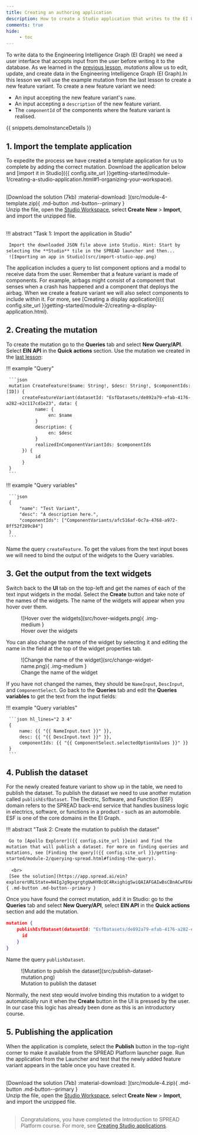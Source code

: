 ```yaml
---
title: Creating an authoring application
description: How to create a Studio application that writes to the EI Graph.
comments: true
hide:
     - toc
---
```


To write data to the Engineering Intelligence Graph (EI Graph) we need a user interface that accepts input from the user before writing it to the database. As we learned in the [previous lesson](understanding-graphql-mutations.md), _mutations_ allow us to edit, update, and create data in the Engineering Intelligence Graph (EI Graph).In this lesson we will use the example mutation from the last lesson to create a new feature variant. To create a new feature variant we need:

* An input accepting the new feature variant's `name`.
* An input accepting a `description` of the new feature variant.
* The `componentId` of the components where the feature variant is realised.

{{ snippets.demoInstanceDetails }}

## 1. Import the template application

To expedite the process we have created a template application for us to complete by adding the correct mutation. Download the application below and [import it in Studio]({{ config.site_url }}getting-started/module-1/creating-a-studio-application.html#1-organizing-your-workspace).

<br>
[Download the solution (7kb) :material-download: ](src/module-4-template.zip){ .md-button .md-button--primary }
<figcaption class='download'>Unzip the file, open the <a href="{{ config.site_url }}getting-started/module-1/creating-a-studio-application.html#1-organizing-your-workspace">Studio Workspace</a>, select <strong>Create New</strong> > <strong>Import</strong>, and import the unzipped file.</figcaption>
<br>

!!! abstract "Task 1: Import the application in Studio"

     Import the downloaded JSON file above into Studio. Hint: Start by selecting the **Studio** tile in the SPREAD launcher and then...
     ![Importing an app in Studio](src/import-studio-app.png)

The application includes a query to list component options and a modal to receive data from the user. Remember that a feature variant is made of components. For example, airbags might consist of a component that senses when a crash has happened and a component that deploys the airbag. When we create a feature variant we will also select components to include within it. For more, see [Creating a display application]({{ config.site_url }}getting-started/module-2/creating-a-display-application.html).

## 2. Creating the mutation

To create the mutation go to the **Queries** tab and select **New Query/API**. Select **EIN API** in the **Quick actions** section. Use the mutation we created in the [last lesson](understanding-graphql-mutations.md):

<div class='grid' markdown>

!!! example "Query"

     ```json
     mutation CreateFeature($name: String!, $desc: String!, $componentIds: [ID]) {
          createFeatureVariant(datasetId: "EsfDatasets/de892a79-efab-4176-a282-e2c117cd1e23", data: {
               name: {
                    en: $name
               }
               description: {
                    en: $desc
               }
               realizedInComponentVariantIds: $componentIds
          }) {
               id
          }
     }
     ```
     
!!! example "Query variables"

     ```json
     {
	     "name": "Test Variant",
	     "desc": "A description here.",
	     "componentIds": ["ComponentVariants/afc516af-Oc7a-4768-a972-8ff52f289c84"]
     }
     ```
</div>

Name the query `createFeature`. To get the values from the text input boxes we will need to bind the output of the widgets to the Query variables.

## 3. Get the output from the text widgets

Switch back to the **UI** tab on the top-left and get the names of each of the text input widgets in the modal. Select the **Create** button and take note of the names of the widgets. The name of the widgets will appear when you hover over them.

<figure markdown="span">
     ![Hover over the widgets](src/hover-widgets.png){ .img-medium }
     <figcaption>Hover over the widgets</figcaption>
</figure>

You can also change the name of the widget by selecting it and editing the name in the field at the top of the widget properties tab.

<figure markdown="span">
     ![Change the name of the widget](src/change-widget-name.png){ .img-medium }
     <figcaption>Change the name of the widget</figcaption>
</figure>

If you have not changed the names, they should be `NameInput`, `DescInput`, and `ComponentSelect`. Go back to the **Queries** tab and edit the **Queries variables** to get the text from the input fields:

!!! example "Query variables"

     ```json hl_lines="2 3 4"
     {
	     name: {{ "{{ NameInput.text }}" }},
	     desc: {{ "{{ DescInput.text }}" }},
	     componentIds: {{ "{{ ComponentSelect.selectedOptionValues }}" }}
     }
     ```

## 4. Publish the dataset

For the newly created feature variant to show up in the table, we need to publish the dataset. To publish the dataset we need to use another mutation called `publishEsfDataset`. The Electric, Software, and Function (ESF) domain refers to the SPREAD back-end service that handles business logic in electrics, software, or functions in a product - such as an automobile. ESF is one of the core domains in the EI Graph.

!!! abstract "Task 2: Create the mutation to publish the dataset"

     Go to [Apollo Explorer]({{ config.site_url }}ein) and find the mutation that will publish a dataset. For more on finding queries and mutations, see [Finding the query]({{ config.site_url }}/getting-started/module-2/querying-spread.html#finding-the-query).

      <br>
     [See the solution](https://app.spread.ai/ein?explorerURLState=N4IgJg9gxgrgtgUwHYBcQC4RxighigSwiQAIAFGAIwBsCBnACwFE6AzAEX1zoRQAoAJGC48UASTDoSY9gEIAlCWAAdUiQAOVWoxYcRvPsLyiJUofvFhFKtSRIEwquwF9VzkABoQAN1wAnAlwaBDoMEBtlFGVwCwloqWjdTmNeOgB6MAQADgBOACZcAHYcgFoEViCSgBYARkKANhLcPKy8sryoGrqoMBqEPIBmaLcQZyA){ .md-button .md-button--primary }
     
Once you have found the correct mutation, add it in Studio: go to the **Queries** tab and select **New Query/API**, select **EIN API** in the **Quick actions** section and add the mutation.

```json
mutation {
	publishEsfDataset(datasetId: "EsfDatasets/de892a79-efab-4176-a282-e2c117cd1e23") {
	  id
	}
}
```

Name the query `publishDataset`.

<figure markdown="span">
     ![Mutation to publish the dataset](src/publish-dataset-mutation.png)
     <figcaption>Mutation to publish the dataset</figcaption>
</figure>

Normally, the next step would involve binding this mutation to a widget to automatically run it when the **Create** button in the UI is pressed by the user. In our case this logic has already been done as this is an introductory course.

## 5. Publishing the application

When the application is complete, select the **Publish** button in the top-right corner to make it available from the SPREAD Platform launcher page. Run the application from the Launcher and test that the newly added feature variant appears in the table once you have created it.

<br>
[Download the solution (7kb) :material-download: ](src/module-4.zip){ .md-button .md-button--primary }
<figcaption class='download'>Unzip the file, open the <a href="{{ config.site_url }}getting-started/module-1/creating-a-studio-application.html#1-organizing-your-workspace">Studio Workspace</a>, select <strong>Create New</strong> > <strong>Import</strong>, and import the unzipped file.</figcaption>
<br>

<blockquote class="next-lesson">Congratulations, you have completed the Introduction to SPREAD Platform course. For more, see <a href="/platform-tools/using-studio/creating-studio-applications.html">Creating Studio applications</a>.</blockquote>
